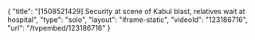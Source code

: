 {
    "title": "[1508521429] Security at scene of Kabul blast, relatives wait at hospital",
    "type": "solo",
    "layout": "iframe-static",
    "videoId": "123186716",
    "url": "\/tvpembed\/123186716"
}